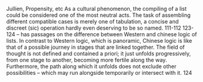﻿Jullien, Propensity, etc
As a cultural phenomenon, the compiling of a list could be considered one of the most neutral acts. The task of assembling different compatible cases is merely one of tabulation, a concise and discreet (sic) operation hardly even deserving to be so named. 111-112
123-124 – has passages on the difference between Western and chinese logic of lists. 
In contrast to Western logic, which is panoramic,  Chinese logic is like that of a possible journey in stages that are linked together. The field of thought is not defined and contained a priori; it just unfolds progressively, from one stage to another, becoming more fertile along the way. Furthermore, the path along which it unfolds does not exclude other possibilities – which may run alongside temporarily or intersect with it.  124

